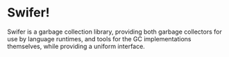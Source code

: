 # Swifer!

Swifer is a garbage collection library, providing both garbage collectors for use by
language runtimes, and tools for the GC implementations themselves, while providing
a uniform interface.